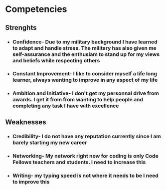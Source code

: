 # Competencies

## Strenghts

* ### Confidence- Due to my military background I have learned to adapt and handle stress. The military has also given me self-assurance and the enthusiam to stand up for my views and beliefs while respecting others 

* ### Constant Improvement- I like to consider myself a life long learner, always wanting to improve in any aspect of my life

* ### Ambition and Initiative- I don't get my personnal drive from awards. I get it from from wanting to help people and completing any task I have with excellence

## Weaknesses

* ### Credibility- I do not have any reputation currently since I am barely starting my new career

* ### Networking- My network right now for coding is only Code Fellows teachers and students. I need to increase this

* ### Writing- my typing speed is not where it needs to be I need to improve this
